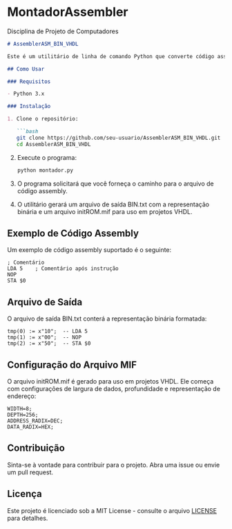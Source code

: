 # MontadorAssembler
Disciplina de Projeto de Computadores

```markdown
# AssemblerASM_BIN_VHDL

Este é um utilitário de linha de comando Python que converte código assembly para representação binária formatada para uso em projetos VHDL. Também inclui a funcionalidade de gerar um arquivo MIF a partir do código binário formatado.

## Como Usar

### Requisitos

- Python 3.x

### Instalação

1. Clone o repositório:

   ```bash
   git clone https://github.com/seu-usuario/AssemblerASM_BIN_VHDL.git
   cd AssemblerASM_BIN_VHDL
   ```

2. Execute o programa:

   ```bash
   python montador.py
   ```

3. O programa solicitará que você forneça o caminho para o arquivo de código assembly.

4. O utilitário gerará um arquivo de saída BIN.txt com a representação binária e um arquivo initROM.mif para uso em projetos VHDL.

## Exemplo de Código Assembly

Um exemplo de código assembly suportado é o seguinte:

```
; Comentário
LDA 5    ; Comentário após instrução
NOP
STA $0
```

## Arquivo de Saída

O arquivo de saída BIN.txt conterá a representação binária formatada:

```
tmp(0) := x"10";  -- LDA 5
tmp(1) := x"00";  -- NOP
tmp(2) := x"50";  -- STA $0
```

## Configuração do Arquivo MIF

O arquivo initROM.mif é gerado para uso em projetos VHDL. Ele começa com configurações de largura de dados, profundidade e representação de endereço:

```
WIDTH=8;
DEPTH=256;
ADDRESS_RADIX=DEC;
DATA_RADIX=HEX;
```

## Contribuição

Sinta-se à vontade para contribuir para o projeto. Abra uma issue ou envie um pull request.

## Licença

Este projeto é licenciado sob a MIT License - consulte o arquivo [LICENSE](LICENSE) para detalhes.

```


